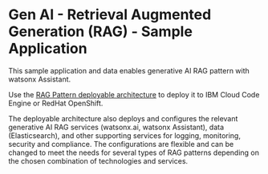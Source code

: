 # Gen AI - Retrieval Augmented Generation (RAG) - Sample Application
This sample application and data enables generative AI RAG pattern with watsonx Assistant.

Use the [RAG Pattern deployable architecture](https://cloud.ibm.com/catalog/7a4d68b4-cf8b-40cd-a3d1-f49aff526eb3/architecture/Retrieval_Augmented_Generation_Pattern-5fdd0045-30fc-4013-a8bc-6db9d5447a52-global) to deploy it to IBM Cloud Code Engine or RedHat OpenShift.

The deployable architecture also deploys and configures the relevant generative AI RAG services (watsonx.ai, watsonx Assistant), data (Elasticsearch), and other supporting services for logging, monitoring, security and compliance. The configurations are flexible and can be changed to meet the needs for several types of RAG patterns depending on the chosen combination of technologies and services. 

